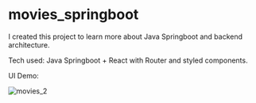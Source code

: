 # movies_springboot
I created this project to learn more about Java Springboot and backend architecture. 

Tech used: Java Springboot + React with Router and  styled components. 

UI Demo: 

![movies_2](https://github.com/magpe30/movies_springboot/assets/67764650/eb2c12e0-432c-45dc-ad40-6d52db70a2b1)
